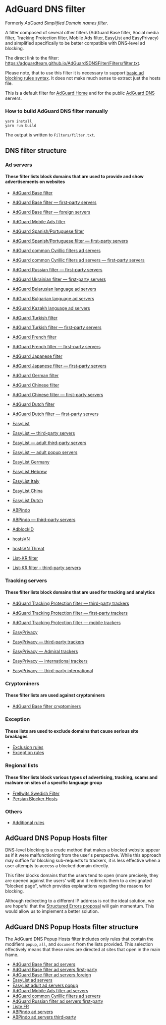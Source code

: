 # AdGuard DNS filter

Formerly *AdGuard Simplified Domain names filter*.

A filter composed of several other filters (AdGuard Base filter, Social media filter, Tracking Protection filter, Mobile Ads filter, EasyList and EasyPrivacy) and simplified specifically to be better compatible with DNS-level ad blocking.

The direct link to the filter: https://adguardteam.github.io/AdGuardSDNSFilter/Filters/filter.txt.

Please note, that to use this filter it is necessary to support [basic ad blocking rules syntax](https://kb.adguard.com/en/general/how-to-create-your-own-ad-filters). It does not make much sense to extract just the hosts file.

This is a default filter for [AdGuard Home](https://github.com/AdguardTeam/AdGuardHome) and for the public [AdGuard DNS](https://adguard.com/en/adguard-dns/overview.html) servers.

### How to build AdGuard DNS filter manually

```
yarn install
yarn run build
```

The output is written to `Filters/filter.txt`.

## DNS filter structure

### Ad servers

#### These filter lists block domains that are used to provide and show advertisements on websites

* [AdGuard Base filter](https://adguardteam.github.io/AdguardFilters/BaseFilter/sections/adservers.txt)

* [AdGuard Base filter — first-party servers](https://adguardteam.github.io/AdguardFilters/BaseFilter/sections/adservers_firstparty.txt)

* [AdGuard Base filter — foreign servers](https://adguardteam.github.io/AdguardFilters/BaseFilter/sections/foreign.txt)

* [AdGuard Mobile Ads filter](https://adguardteam.github.io/AdguardFilters/MobileFilter/sections/adservers.txt)

* [AdGuard Spanish/Portuguese filter](https://adguardteam.github.io/AdguardFilters/SpanishFilter/sections/adservers.txt)

* [AdGuard Spanish/Portuguese filter — first-party servers](https://adguardteam.github.io/AdguardFilters/FrenchFilter/sections/adservers_firstparty.txt)

* [AdGuard common Cyrillic filters ad servers](https://adguardteam.github.io/AdguardFilters/CyrillicFilters/common-sections/adservers.txt)

* [AdGuard common Cyrillic filters ad servers — first-party servers](https://adguardteam.github.io/AdguardFilters/CyrillicFilters/common-sections/adservers_firstparty.txt)

* [AdGuard Russian filter — first-party servers](https://adguardteam.github.io/AdguardFilters/CyrillicFilters/RussianFilter/sections/adservers_firstparty.txt)

* [AdGuard Ukrainian filter — first-party servers](https://adguardteam.github.io/AdguardFilters/CyrillicFilters/UkrainianFilter/sections/adservers_firstparty.txt)

* [AdGuard Belarusian language ad servers](https://adguardteam.github.io/AdguardFilters/CyrillicFilters/Belarusian/sections/filter.txt)

* [AdGuard Bulgarian language ad servers](https://adguardteam.github.io/AdguardFilters/CyrillicFilters/Bulgarian/sections/filter.txt)

* [AdGuard Kazakh language ad servers](https://adguardteam.github.io/AdguardFilters/CyrillicFilters/Kazakh/sections/filter.txt)

* [AdGuard Turkish filter](https://adguardteam.github.io/AdguardFilters/TurkishFilter/sections/adservers.txt)

* [AdGuard Turkish filter — first-party servers](https://adguardteam.github.io/AdguardFilters/TurkishFilter/sections/adservers_firstparty.txt)

* [AdGuard French filter](https://adguardteam.github.io/AdguardFilters/FrenchFilter/sections/adservers.txt)

* [AdGuard French filter — first-party servers](https://adguardteam.github.io/AdguardFilters/FrenchFilter/sections/adservers_firstparty.txt)

* [AdGuard Japanese filter](https://adguardteam.github.io/AdguardFilters/JapaneseFilter/sections/adservers.txt)

* [AdGuard Japanese filter — first-party servers](https://adguardteam.github.io/AdguardFilters/JapaneseFilter/sections/adservers_firstparty.txt)

* [AdGuard German filter](https://adguardteam.github.io/AdguardFilters/GermanFilter/sections/adservers.txt)

* [AdGuard Chinese filter](https://adguardteam.github.io/AdguardFilters/ChineseFilter/sections/adservers.txt)

* [AdGuard Chinese filter — first-party servers](https://adguardteam.github.io/AdguardFilters/ChineseFilter/sections/adservers_firstparty.txt)

* [AdGuard Dutch filter](https://adguardteam.github.io/AdguardFilters/DutchFilter/sections/adservers.txt)

* [AdGuard Dutch filter — first-party servers](https://adguardteam.github.io/AdguardFilters/DutchFilter/sections/adservers_firstparty.txt)

* [EasyList](https://raw.githubusercontent.com/easylist/easylist/master/easylist/easylist_adservers.txt)

* [EasyList — third-party servers](https://raw.githubusercontent.com/easylist/easylist/master/easylist/easylist_thirdparty.txt)

* [EasyList — adult third-party servers](https://raw.githubusercontent.com/easylist/easylist/master/easylist_adult/adult_adservers.txt)

* [EasyList — adult popup servers](https://raw.githubusercontent.com/easylist/easylist/master/easylist_adult/adult_adservers.txt)

* [EasyList Germany](https://raw.githubusercontent.com/easylist/easylistgermany/master/easylistgermany/easylistgermany_adservers.txt)

* [EasyList Hebrew](https://raw.githubusercontent.com/easylist/EasyListHebrew/master/adguard_hosts.txt)

* [EasyList Italy](https://raw.githubusercontent.com/easylist/easylistitaly/master/easylistitaly/easylistitaly_adservers.txt)

* [EasyList China](https://raw.githubusercontent.com/easylist/easylistchina/master/easylistchina.txt)

* [EasyList Dutch](https://raw.githubusercontent.com/easylist/easylistdutch/master/easylistdutch/block_third_party_server.txt)

* [ABPindo](https://raw.githubusercontent.com/ABPindo/indonesianadblockrules/master/src/advert/adservers.txt)

* [ABPindo — third-party servers](https://raw.githubusercontent.com/ABPindo/indonesianadblockrules/master/src/advert/thirdparty.txt)

* [AdblockID](https://raw.githubusercontent.com/realodix/AdBlockID/master/src/adservers.adfl)

* [hostsVN](https://raw.githubusercontent.com/bigdargon/hostsVN/master/filters/adservers.txt)

* [hostsVN Threat](https://raw.githubusercontent.com/bigdargon/hostsVN/master/extensions/threat/filter.txt)

* [List-KR filter](https://cdn.jsdelivr.net/gh/List-KR/List-KR@latest/filters-share/1st_domains.txt)

* [List-KR filter - third-party servers](https://cdn.jsdelivr.net/gh/List-KR/List-KR@latest/filters-share/3rd_domains.txt)

### Tracking servers

#### These filter lists block domains that are used for tracking and analytics

* [AdGuard Tracking Protection filter — third-party trackers](https://adguardteam.github.io/AdguardFilters/SpywareFilter/sections/tracking_servers.txt)

* [AdGuard Tracking Protection filter — first-party trackers](https://adguardteam.github.io/AdguardFilters/SpywareFilter/sections/tracking_servers_firstparty.txt)

* [AdGuard Tracking Protection filter — mobile trackers](https://adguardteam.github.io/AdguardFilters/SpywareFilter/sections/mobile.txt)

* [EasyPrivacy](https://raw.githubusercontent.com/easylist/easylist/master/easyprivacy/easyprivacy_trackingservers.txt)

* [EasyPrivacy — third-party trackers](https://raw.githubusercontent.com/easylist/easylist/master/easyprivacy/easyprivacy_thirdparty.txt)

* [EasyPrivacy — Admiral trackers](https://raw.githubusercontent.com/easylist/easylist/master/easyprivacy/easyprivacy_trackingservers_admiral.txt)

* [EasyPrivacy — international trackers](https://raw.githubusercontent.com/easylist/easylist/master/easyprivacy/easyprivacy_trackingservers_international.txt)

* [EasyPrivacy — third-party international](https://raw.githubusercontent.com/easylist/easylist/master/easyprivacy/easyprivacy_thirdparty_international.txt)

### Cryptominers

#### These filter lists are used against cryptominers

* [AdGuard Base filter cryptominers](https://adguardteam.github.io/AdguardFilters/BaseFilter/sections/cryptominers.txt)

### Exception

#### These lists are used to exclude domains that cause serious site breakages

* [Exclusion rules](https://github.com/AdguardTeam/AdGuardSDNSFilter/blob/master/Filters/exclusions.txt)
* [Exception rules](https://github.com/AdguardTeam/AdGuardSDNSFilter/blob/master/Filters/exceptions.txt)

### Regional lists

#### These filter lists block various types of advertising, tracking, scams and malware on sites of a specific language group

* [Frellwits Swedish Filter](https://raw.githubusercontent.com/lassekongo83/Frellwits-filter-lists/master/Frellwits-Swedish-Hosts-File.txt)
* [Persian Blocker Hosts](https://raw.githubusercontent.com/MasterKia/PersianBlocker/main/PersianBlockerHosts.txt)

### Others

* [Additional rules](https://github.com/AdguardTeam/AdGuardSDNSFilter/blob/master/Filters/rules.txt)

## AdGuard DNS Popup Hosts filter

DNS-level blocking is a crude method that makes a blocked website appear as if it were malfunctioning from the user's perspective. While this approach may suffice for blocking sub-requests to trackers, it is less effective when a user attempts to access a blocked domain directly.

This filter blocks domains that the users tend to open (more precisely, they are opened against the users' will) and it redirects them to a designated "blocked page", which provides explanations regarding the reasons for blocking.

Although redirecting to a different IP address is not the ideal solution, we are hopeful that the [Structured Errors proposal](https://datatracker.ietf.org/doc/draft-ietf-dnsop-structured-dns-error/) will gain momentum. This would allow us to implement a better solution.

## AdGuard DNS Popup Hosts filter structure

The AdGuard DNS Popup Hosts filter includes only rules that contain the modifiers `popup`, `all`, and `document` from the lists provided. This selection effectively means that these rules are directed at sites that open in the main frame.

* [AdGuard Base filter ad servers](https://adguardteam.github.io/AdguardFilters/BaseFilter/sections/adservers.txt)
* [AdGuard Base filter ad servers first-party](https://adguardteam.github.io/AdguardFilters/BaseFilter/sections/adservers_firstparty.txt)
* [AdGuard Base filter ad servers foreign](https://adguardteam.github.io/AdguardFilters/BaseFilter/sections/foreign.txt)
* [EasyList ad servers](https://raw.githubusercontent.com/easylist/easylist/master/easylist/easylist_adservers.txt)
* [EasyList adult ad servers popup](https://raw.githubusercontent.com/easylist/easylist/master/easylist_adult/adult_adservers_popup.txt)
* [AdGuard Mobile Ads filter ad servers](https://adguardteam.github.io/AdguardFilters/MobileFilter/sections/adservers.txt)
* [AdGuard common Cyrillic filters ad servers](https://adguardteam.github.io/AdguardFilters/CyrillicFilters/common-sections/adservers.txt)
* [AdGuard Russian filter ad servers first-party](https://adguardteam.github.io/AdguardFilters/CyrillicFilters/RussianFilter/sections/adservers_firstparty.txt)
* [Liste FR](https://raw.githubusercontent.com/easylist/listefr/master/liste_fr.txt)
* [ABPindo ad servers](https://raw.githubusercontent.com/ABPindo/indonesianadblockrules/master/src/advert/adservers.txt)
* [ABPindo ad servers third-party](https://raw.githubusercontent.com/ABPindo/indonesianadblockrules/master/src/advert/thirdparty.txt)
